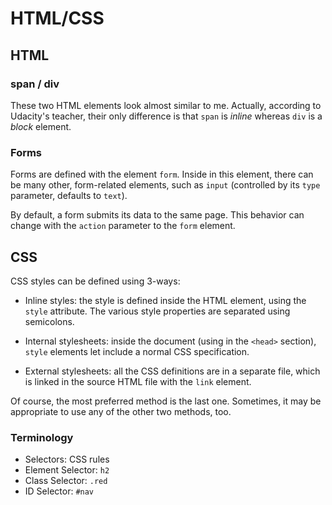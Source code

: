 HTML/CSS
========

HTML
----

### span / div ###

These two HTML elements look almost similar to me.
Actually, according to Udacity's teacher, their only
difference is that `span` is _inline_ whereas `div`
is a _block_ element.

### Forms ###

Forms are defined with the element `form`.  Inside in this element,
there can be many other, form-related elements, such as `input`
(controlled by its `type` parameter, defaults to `text`).

By default, a form submits its data to the same page.  This behavior
can change with the `action` parameter to the `form` element.


CSS
---

CSS styles can be defined using 3-ways:
 - Inline styles: the style is defined inside the HTML element,
   using the `style` attribute.
   The various style properties are separated using semicolons.

 - Internal stylesheets: inside the document (using in the `<head>` section),
   `style` elements let include a normal CSS specification.

 - External stylesheets: all the CSS definitions are in a separate file,
   which is linked in the source HTML file with the `link` element.

Of course, the most preferred method is the last one.
Sometimes, it may be appropriate to use any of the other two methods, too.

### Terminology ###

 - Selectors: CSS rules
 - Element Selector:	`h2`
 - Class Selector:	`.red`
 - ID Selector:		`#nav`
